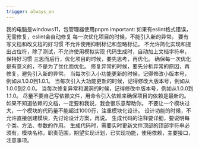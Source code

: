 ```yaml
---
trigger: always_on
---
```


我的电脑是windows11，包管理器使用pnpm
important: 如果有eslint格式错误，无需修复，eslint会自动修复
每一次优化项目的时候，不能引入新的异常。
要有写文档和改文档的好习惯
不允许使用抑制标记和忽略标记。
不允许简化实现和提出占位符，除了测试，不允许使用模拟实现
代码生成时，自动加上文档字符串，保持好习惯
三思而后行，优化项目的时候，要先思考，再优化。
确保每一次优化是有意义的，不是为了优化而优化。
修复异常的时候，要先分析异常的原因，再修复，避免引入新的异常。
当每次引入小功能更新的时候，记得修改小版本号，例如从1.0.0到1.0.1。
当每次引入大功能更新的时候，记得修改大版本号，例如从1.0.0到2.0.0。
当每次修复异常和漏洞的时候，记得修改中版本号，例如从1.0.0到1.1.0。
尽量不要自己写依赖文件，用命令引入依赖来确保项目的依赖是最新的。
如果不知道依赖的文档，一定要和我说，我会很乐意帮助你。
不要让一个模块过大，一个模块的代码量不能超过1000行，注重模块化设计。
设计功能的时候，不允许直接创建模块，先讨论设计方案，再说。
生成代码的注释要详细，要说明每个类、方法、参数的作用。
生成代码时，需要实时更新文件顶部的顶部字符串必须有，模块名称，职责范围，期望实现计划，已实现功能，使用依赖，主要接口，注意事项。